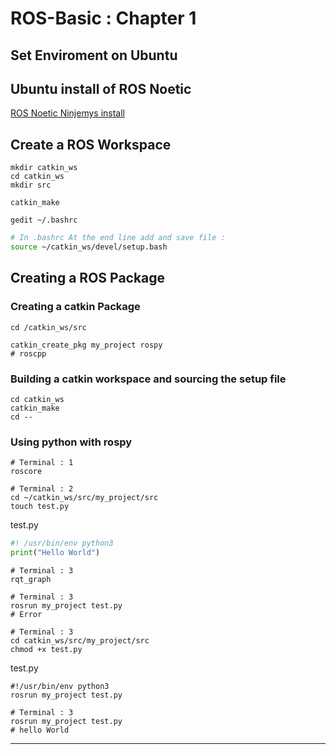 # ROS-Basic : Chapter 1 

## Set Enviroment on Ubuntu


## Ubuntu install of ROS Noetic
[ROS Noetic Ninjemys install](https://wiki.ros.org/noetic/Installation/Ubuntu)

## Create a ROS Workspace

```shell
mkdir catkin_ws
cd catkin_ws
mkdir src

catkin_make
```

```shell
gedit ~/.bashrc
```

```bash
# In .bashrc At the end line add and save file : 
source ~/catkin_ws/devel/setup.bash
```

## Creating a ROS Package

### Creating a catkin Package
```shell
cd /catkin_ws/src

catkin_create_pkg my_project rospy
# roscpp
```

### Building a catkin workspace and sourcing the setup file
```shell
cd catkin_ws
catkin_make
cd --
```

### Using python with rospy

```shell
# Terminal : 1
roscore
```

```shell
# Terminal : 2
cd ~/catkin_ws/src/my_project/src
touch test.py
```

test.py
```python
#! /usr/bin/env python3
print("Hello World")
```

```shell
# Terminal : 3
rqt_graph
```

```shell
# Terminal : 3
rosrun my_project test.py
# Error
```

```shell
# Terminal : 3
cd catkin_ws/src/my_project/src
chmod +x test.py
```

test.py
```shell
#!/usr/bin/env python3
rosrun my_project test.py
```

```shell
# Terminal : 3
rosrun my_project test.py
# hello World
```

---